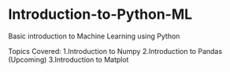 # Introduction-to-Python-ML
Basic introduction to Machine Learning using Python

Topics Covered:
1.Introduction to Numpy
2.Introduction to Pandas (Upcoming)
3.Introduction to Matplot
